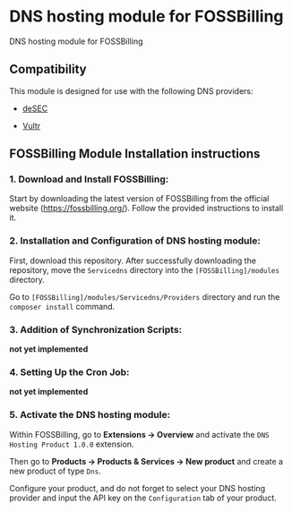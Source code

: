 # DNS hosting module for FOSSBilling
DNS hosting module for FOSSBilling

## Compatibility

This module is designed for use with the following DNS providers:

- [deSEC](https://desec.io/)

- [Vultr](https://www.vultr.com/)

## FOSSBilling Module Installation instructions

### 1. Download and Install FOSSBilling:

Start by downloading the latest version of FOSSBilling from the official website (https://fossbilling.org/). Follow the provided instructions to install it.

### 2. Installation and Configuration of DNS hosting module:

First, download this repository. After successfully downloading the repository, move the `Servicedns` directory into the `[FOSSBilling]/modules` directory.

Go to `[FOSSBilling]/modules/Servicedns/Providers` directory and run the `composer install` command.

### 3. Addition of Synchronization Scripts:

**not yet implemented**

### 4. Setting Up the Cron Job:

**not yet implemented**

### 5. Activate the DNS hosting module:

Within FOSSBilling, go to **Extensions -> Overview** and activate the `DNS Hosting Product 1.0.0` extension.

Then go to **Products -> Products & Services -> New product** and create a new product of type `Dns`.

Configure your product, and do not forget to select your DNS hosting provider and input the API key on the `Configuration` tab of your product.
